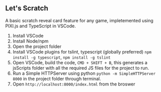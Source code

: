 ## Let's Scratch ##

A basic scratch reveal card feature for any game, impletemented using PIXI.js and TypeScript in VSCode.

1. Install VSCode
2. Install Node/npm
3. Open the project folder
4. Install VSCode plugins for tslint, typescript (globally preferred) `npm install -g typescript`, `npm install -g tslint` 
5. Open VSCode, build the code, `CMD + SHIFT + B`, this generates a jsScripts folder with all the required JS files for the project to run. 
6. Run a Simple HTTPServer using python `python -m SimpleHTTPServer 8000` in the project folder through terminal.
6. Open `http://localhost:8000/index.html` from the broswer